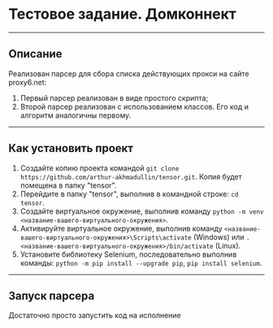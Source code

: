 # Тестовое задание. Домконнект
---

## Описание
Реализован парсер для сбора списка действующих прокси на сайте proxy6.net:
1) Первый парсер реализован в виде простого скрипта;
2) Второй парсер реализован с использованием классов. Его код и алгоритм аналогичны первому.

---

## Как установить проект
1) Создайте копию проекта командой `git clone https://github.com/arthur-akhmadullin/tensor.git`. Копия будет помещена в папку "tensor".
2) Перейдите в папку "tensor", выполнив в командной строке: `cd tensor`. 
3) Создайте виртуальное окружение, выполнив команду `python -m venv <название-вашего-виртуального-окружения>`.
4) Активируйте виртуальное окружение, выполнив команду `<название-вашего-виртуального-окружения>\Scripts\activate` (Windows) или `. <название-вашего-виртуального-окружения>/bin/activate` (Linux).
5) Установите библиотеку Selenium, последовательно выполнив команды: `python -m pip install --upgrade pip`, `pip install selenium`.

---

## Запуск парсера
Достаточно просто запустить код на исполнение



